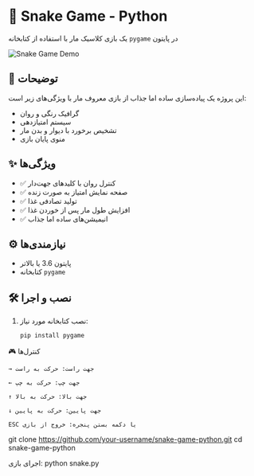 # 🐍 Snake Game - Python

یک بازی کلاسیک مار با استفاده از کتابخانه `pygame` در پایتون

![Snake Game Demo](demo.gif)

## 📜 توضیحات
این پروژه یک پیاده‌سازی ساده اما جذاب از بازی معروف مار با ویژگی‌های زیر است:
- گرافیک رنگی و روان
- سیستم امتیازدهی
- تشخیص برخورد با دیوار و بدن مار
- منوی پایان بازی

## ✨ ویژگی‌ها
- ✅ کنترل روان با کلیدهای جهت‌دار
- ✅ صفحه نمایش امتیاز به صورت زنده
- ✅ تولید تصادفی غذا
- ✅ افزایش طول مار پس از خوردن غذا
- ✅ انیمیشن‌های ساده اما جذاب

## ⚙️ نیازمندی‌ها
- پایتون 3.6 یا بالاتر
- کتابخانه `pygame`

## 🛠️ نصب و اجرا
1. نصب کتابخانه مورد نیاز:
   ```bash
   pip install pygame

🎮 کنترل‌ها

    → جهت راست: حرکت به راست

    ← جهت چپ: حرکت به چپ

    ↑ جهت بالا: حرکت به بالا

    ↓ جهت پایین: حرکت به پایین

    ESC یا دکمه بستن پنجره: خروج از بازی

git clone https://github.com/your-username/snake-game-python.git
cd snake-game-python

اجرای بازی:
python snake.py
